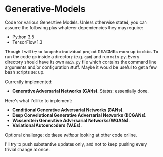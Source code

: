 # Generative-Models

Code for various Generative Models.  Unless otherwise stated, you can assume the
following plus whatever dependencies they may require:

- Python 3.5
- TensorFlow 1.3

Though I will try to keep the individual project READMEs more up to date.  To
run the code go inside a directory (e.g. `gan`) and run `main.py`. Every
directory should have its own `main.py` file which contains the command line
arguments and/or configuration stuff. Maybe it would be useful to get a few bash
scripts set up.

Currently implemented:

- **Generative Adversarial Networks (GANs)**. Status: essentially done.

Here's what I'd like to implement:

- **Conditional Generative Adversarial Networks (GANs)**.
- **Deep Convolutional Generative Adversarial Networks (DCGANs)**.
- **Wasserstein Generative Adversarial Networks (WGANs)**.
- **Variational Autoencoders (VAEs)**.

Optional challenge: do these *without* looking at other code online.

I'll try to push substantive updates only, and not to keep pushing every trivial
change at once.
